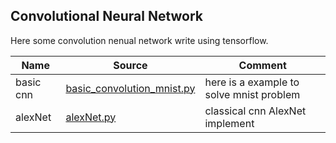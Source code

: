 ## Convolutional Neural Network

Here some convolution nenual network write using tensorflow.

| Name | Source |Comment |
| ---- | -------|------- |
|basic cnn|[basic_convolution_mnist.py](basic_convolution_mnist.py)|here is a example to solve mnist problem|
|alexNet|[alexNet.py](alexNet.py)|classical cnn AlexNet implement |
